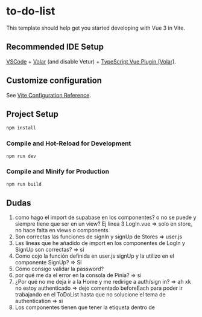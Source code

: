 # to-do-list

This template should help get you started developing with Vue 3 in Vite.

## Recommended IDE Setup

[VSCode](https://code.visualstudio.com/) + [Volar](https://marketplace.visualstudio.com/items?itemName=Vue.volar) (and disable Vetur) + [TypeScript Vue Plugin (Volar)](https://marketplace.visualstudio.com/items?itemName=Vue.vscode-typescript-vue-plugin).

## Customize configuration

See [Vite Configuration Reference](https://vitejs.dev/config/).

## Project Setup

```sh
npm install
```

### Compile and Hot-Reload for Development

```sh
npm run dev
```

### Compile and Minify for Production

```sh
npm run build
```


## Dudas

1. como hago el import de supabase en los componentes? o no se puede y siempre tiene que ser en un view? Ej linea 3 LogIn.vue => solo en store, no hace falta en views o components
2. Son correctas las funciones de signIn y signUp de Stores => user.js    
3. Las líneas que he añadido de import en los componentes de LogIn y SignUp son correctas? => si
4. Como cojo la función definida en user.js signUp y la utilizo en el componente SignUp? => Si
5. Cómo consigo validar la password? 
6. por qué me da el error en la consola de Pinia? => si
7. ¿Por qué no me deja ir a la Home y me redirige a auth/sign in? => ah xk no estoy authenticado => dejo comentado beforeEach para poder ir trabajando en el ToDoList hasta que no solucione el tema de authentication => si
8. Los componentes tienen que tener la etiqueta <head> dentro de <template>?? => no hay que hacerlo 
9. css: como subir el icono + al lado de "Add New Task"
10. como hacer más grande el espacio para la basura
11. Como hacer que el check rosa ocupe más dentro de la redondita?
